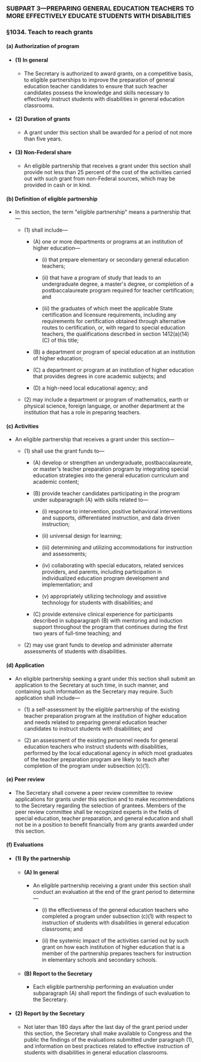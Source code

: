 ### SUBPART 3—PREPARING GENERAL EDUCATION TEACHERS TO MORE EFFECTIVELY EDUCATE STUDENTS WITH DISABILITIES

### §1034. Teach to reach grants
#### (a) Authorization of program
* #### (1) In general
  * The Secretary is authorized to award grants, on a competitive basis, to eligible partnerships to improve the preparation of general education teacher candidates to ensure that such teacher candidates possess the knowledge and skills necessary to effectively instruct students with disabilities in general education classrooms.

* #### (2) Duration of grants
  * A grant under this section shall be awarded for a period of not more than five years.

* #### (3) Non-Federal share
  * An eligible partnership that receives a grant under this section shall provide not less than 25 percent of the cost of the activities carried out with such grant from non-Federal sources, which may be provided in cash or in kind.

#### (b) Definition of eligible partnership
* In this section, the term "eligible partnership" means a partnership that—

  * (1) shall include—

    * (A) one or more departments or programs at an institution of higher education—

      * (i) that prepare elementary or secondary general education teachers;

      * (ii) that have a program of study that leads to an undergraduate degree, a master's degree, or completion of a postbaccalaureate program required for teacher certification; and

      * (iii) the graduates of which meet the applicable State certification and licensure requirements, including any requirements for certification obtained through alternative routes to certification, or, with regard to special education teachers, the qualifications described in section 1412(a)(14)(C) of this title;


    * (B) a department or program of special education at an institution of higher education;

    * (C) a department or program at an institution of higher education that provides degrees in core academic subjects; and

    * (D) a high-need local educational agency; and


  * (2) may include a department or program of mathematics, earth or physical science, foreign language, or another department at the institution that has a role in preparing teachers.

#### (c) Activities
* An eligible partnership that receives a grant under this section—

  * (1) shall use the grant funds to—

    * (A) develop or strengthen an undergraduate, postbaccalaureate, or master's teacher preparation program by integrating special education strategies into the general education curriculum and academic content;

    * (B) provide teacher candidates participating in the program under subparagraph (A) with skills related to—

      * (i) response to intervention, positive behavioral interventions and supports, differentiated instruction, and data driven instruction;

      * (ii) universal design for learning;

      * (iii) determining and utilizing accommodations for instruction and assessments;

      * (iv) collaborating with special educators, related services providers, and parents, including participation in individualized education program development and implementation; and

      * (v) appropriately utilizing technology and assistive technology for students with disabilities; and


    * (C) provide extensive clinical experience for participants described in subparagraph (B) with mentoring and induction support throughout the program that continues during the first two years of full-time teaching; and


  * (2) may use grant funds to develop and administer alternate assessments of students with disabilities.

#### (d) Application
* An eligible partnership seeking a grant under this section shall submit an application to the Secretary at such time, in such manner, and containing such information as the Secretary may require. Such application shall include—

  * (1) a self-assessment by the eligible partnership of the existing teacher preparation program at the institution of higher education and needs related to preparing general education teacher candidates to instruct students with disabilities; and

  * (2) an assessment of the existing personnel needs for general education teachers who instruct students with disabilities, performed by the local educational agency in which most graduates of the teacher preparation program are likely to teach after completion of the program under subsection (c)(1).

#### (e) Peer review
* The Secretary shall convene a peer review committee to review applications for grants under this section and to make recommendations to the Secretary regarding the selection of grantees. Members of the peer review committee shall be recognized experts in the fields of special education, teacher preparation, and general education and shall not be in a position to benefit financially from any grants awarded under this section.

#### (f) Evaluations
* #### (1) By the partnership
  * #### (A) In general
    * An eligible partnership receiving a grant under this section shall conduct an evaluation at the end of the grant period to determine—

      * (i) the effectiveness of the general education teachers who completed a program under subsection (c)(1) with respect to instruction of students with disabilities in general education classrooms; and

      * (ii) the systemic impact of the activities carried out by such grant on how each institution of higher education that is a member of the partnership prepares teachers for instruction in elementary schools and secondary schools.

  * #### (B) Report to the Secretary
    * Each eligible partnership performing an evaluation under subparagraph (A) shall report the findings of such evaluation to the Secretary.

* #### (2) Report by the Secretary
  * Not later than 180 days after the last day of the grant period under this section, the Secretary shall make available to Congress and the public the findings of the evaluations submitted under paragraph (1), and information on best practices related to effective instruction of students with disabilities in general education classrooms.